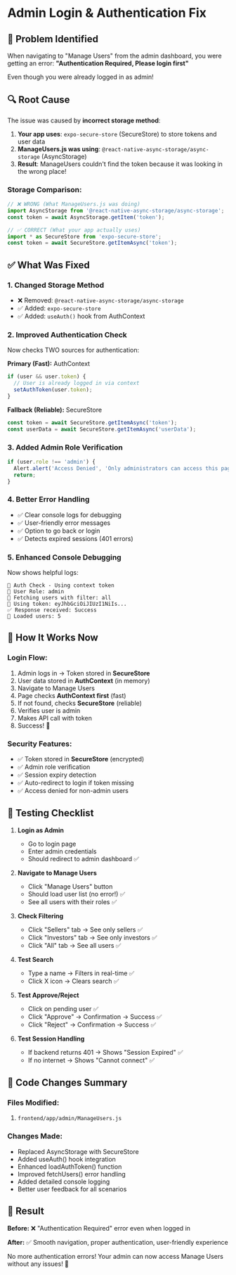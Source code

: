 # Admin Login & Authentication Fix

## 🐛 Problem Identified

When navigating to "Manage Users" from the admin dashboard, you were getting an error:
**"Authentication Required, Please login first"**

Even though you were already logged in as admin!

## 🔍 Root Cause

The issue was caused by **incorrect storage method**:

1. **Your app uses**: `expo-secure-store` (SecureStore) to store tokens and user data
2. **ManageUsers.js was using**: `@react-native-async-storage/async-storage` (AsyncStorage)
3. **Result**: ManageUsers couldn't find the token because it was looking in the wrong place!

### Storage Comparison:
```javascript
// ❌ WRONG (What ManageUsers.js was doing)
import AsyncStorage from '@react-native-async-storage/async-storage';
const token = await AsyncStorage.getItem('token');

// ✅ CORRECT (What your app actually uses)
import * as SecureStore from 'expo-secure-store';
const token = await SecureStore.getItemAsync('token');
```

## ✅ What Was Fixed

### 1. **Changed Storage Method**
- ❌ Removed: `@react-native-async-storage/async-storage`
- ✅ Added: `expo-secure-store`
- ✅ Added: `useAuth()` hook from AuthContext

### 2. **Improved Authentication Check**
Now checks TWO sources for authentication:

**Primary (Fast):** AuthContext
```javascript
if (user && user.token) {
  // User is already logged in via context
  setAuthToken(user.token);
}
```

**Fallback (Reliable):** SecureStore
```javascript
const token = await SecureStore.getItemAsync('token');
const userData = await SecureStore.getItemAsync('userData');
```

### 3. **Added Admin Role Verification**
```javascript
if (user.role !== 'admin') {
  Alert.alert('Access Denied', 'Only administrators can access this page');
  return;
}
```

### 4. **Better Error Handling**
- ✅ Clear console logs for debugging
- ✅ User-friendly error messages
- ✅ Option to go back or login
- ✅ Detects expired sessions (401 errors)

### 5. **Enhanced Console Debugging**
Now shows helpful logs:
```
🔐 Auth Check - Using context token
👤 User Role: admin
📡 Fetching users with filter: all
🔑 Using token: eyJhbGciOiJIUzI1NiIs...
✅ Response received: Success
👥 Loaded users: 5
```

## 🚀 How It Works Now

### Login Flow:
1. Admin logs in → Token stored in **SecureStore**
2. User data stored in **AuthContext** (in memory)
3. Navigate to Manage Users
4. Page checks **AuthContext first** (fast)
5. If not found, checks **SecureStore** (reliable)
6. Verifies user is admin
7. Makes API call with token
8. Success! 🎉

### Security Features:
- ✅ Token stored in **SecureStore** (encrypted)
- ✅ Admin role verification
- ✅ Session expiry detection
- ✅ Auto-redirect to login if token missing
- ✅ Access denied for non-admin users

## 🧪 Testing Checklist

1. **Login as Admin**
   - Go to login page
   - Enter admin credentials
   - Should redirect to admin dashboard ✅

2. **Navigate to Manage Users**
   - Click "Manage Users" button
   - Should load user list (no error!) ✅
   - See all users with their roles ✅

3. **Check Filtering**
   - Click "Sellers" tab → See only sellers ✅
   - Click "Investors" tab → See only investors ✅
   - Click "All" tab → See all users ✅

4. **Test Search**
   - Type a name → Filters in real-time ✅
   - Click X icon → Clears search ✅

5. **Test Approve/Reject**
   - Click on pending user ✅
   - Click "Approve" → Confirmation → Success ✅
   - Click "Reject" → Confirmation → Success ✅

6. **Test Session Handling**
   - If backend returns 401 → Shows "Session Expired" ✅
   - If no internet → Shows "Cannot connect" ✅

## 📝 Code Changes Summary

### Files Modified:
1. `frontend/app/admin/ManageUsers.js`

### Changes Made:
- Replaced AsyncStorage with SecureStore
- Added useAuth() hook integration
- Enhanced loadAuthToken() function
- Improved fetchUsers() error handling
- Added detailed console logging
- Better user feedback for all scenarios

## 🎯 Result

**Before:** ❌ "Authentication Required" error even when logged in

**After:** ✅ Smooth navigation, proper authentication, user-friendly experience

No more authentication errors! Your admin can now access Manage Users without any issues! 🎉
